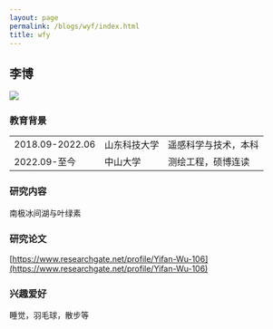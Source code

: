 ```yaml
---
layout: page
permalink: /blogs/wyf/index.html
title: wfy
---
```


## 李博

<img src="/blogs/team_members.assets/wuyifan.png">

### 教育背景

<table class="table_md">
  <tr>
    <td>2018.09-2022.06</td>
    <td>山东科技大学</td>
    <td>遥感科学与技术，本科</td>
  </tr>
  <tr>
    <td>2022.09-至今</td>
    <td>中山大学</td>
    <td>测绘工程，硕博连读</td>
  </tr>
</table>

### 研究内容
南极冰间湖与叶绿素

### 研究论文
[https://www.researchgate.net/profile/Yifan-Wu-106](https://www.researchgate.net/profile/Yifan-Wu-106)

### 兴趣爱好
睡觉，羽毛球，散步等